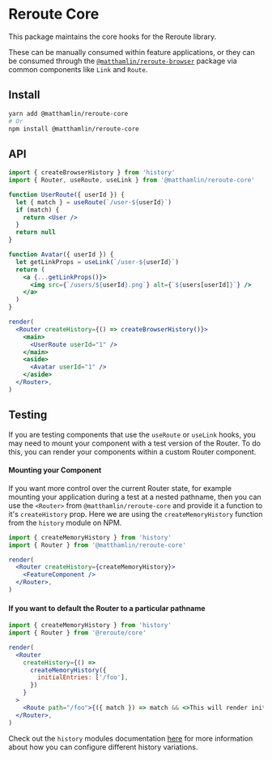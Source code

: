 # Reroute Core

This package maintains the core hooks for the Reroute library.

These can be manually consumed within feature applications, or they can be consumed through the
[`@matthamlin/reroute-browser`](https://github.com/hamlim/projects/tree/master/packages/reroute-browser)
package via common components like `Link` and `Route`.

## Install

```sh
yarn add @matthamlin/reroute-core
# Or
npm install @matthamlin/reroute-core
```

## API

```jsx
import { createBrowserHistory } from 'history'
import { Router, useRoute, useLink } from '@matthamlin/reroute-core'

function UserRoute({ userId }) {
  let { match } = useRoute(`/user-${userId}`)
  if (match) {
    return <User />
  }
  return null
}

function Avatar({ userId }) {
  let getLinkProps = useLink(`/user-${userId}`)
  return (
    <a {...getLinkProps()}>
      <img src={`/users/${userId}.png`} alt={`${users[userId]}`} />
    </a>
  )
}

render(
  <Router createHistory={() => createBrowserHistory()}>
    <main>
      <UserRoute userId="1" />
    </main>
    <aside>
      <Avatar userId="1" />
    </aside>
  </Router>,
)
```

## Testing

If you are testing components that use the `useRoute` or `useLink` hooks, you may need to mount your
component with a test version of the Router. To do this, you can render your components within a
custom Router component.

#### Mounting your Component

If you want more control over the current Router state, for example mounting your application during
a test at a nested pathname, then you can use the `<Router>` from `@matthamlin/reroute-core` and provide
it a function to it's `createHistory` prop. Here we are using the `createMemoryHistory` function
from the `history` module on NPM.

```jsx
import { createMemoryHistory } from 'history'
import { Router } from '@matthamlin/reroute-core'

render(
  <Router createHistory={createMemoryHistory}>
    <FeatureComponent />
  </Router>,
)
```

#### If you want to default the Router to a particular pathname

```jsx
import { createMemoryHistory } from 'history'
import { Router } from '@reroute/core'

render(
  <Router
    createHistory={() =>
      createMemoryHistory({
        initialEntries: ['/foo'],
      })
    }
  >
    <Route path="/foo">{({ match }) => match && <>This will render initially</>}</Route>
  </Router>,
)
```

Check out the `history` modules documentation [here](https://www.npmjs.com/package/history#usage)
for more information about how you can configure different history variations.
